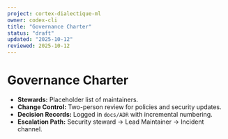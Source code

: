```yaml
---
project: cortex-dialectique-ml
owner: codex-cli
title: "Governance Charter"
status: "draft"
updated: "2025-10-12"
reviewed: 2025-10-12
---
```


# Governance Charter

- **Stewards:** Placeholder list of maintainers.
- **Change Control:** Two-person review for policies and security updates.
- **Decision Records:** Logged in `docs/ADR` with incremental numbering.
- **Escalation Path:** Security steward → Lead Maintainer → Incident channel.
